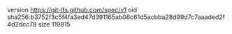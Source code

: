 version https://git-lfs.github.com/spec/v1
oid sha256:b3752f3c5f4fa3ed47d391165ab06c61d5acbba28d99d7c7aaaded2f4d2dcc78
size 119815
